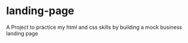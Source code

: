 # landing-page
A Project to practice my html and css skills by building a mock business landing page

